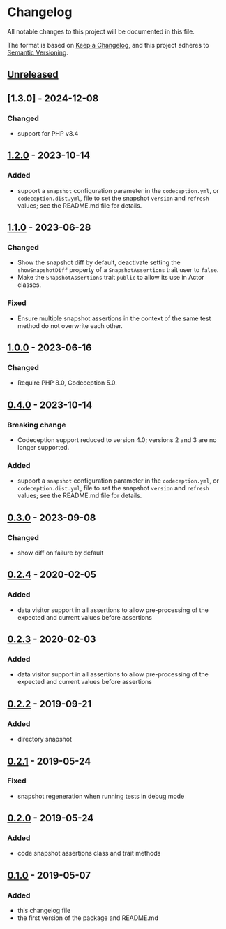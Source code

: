 # Changelog

All notable changes to this project will be documented in this file.

The format is based on [Keep a Changelog](https://keepachangelog.com/en/1.0.0/),
and this project adheres to [Semantic Versioning](https://semver.org/spec/v2.0.0.html).

## [Unreleased]

## [1.3.0] - 2024-12-08

### Changed

- support for PHP v8.4

## [1.2.0] - 2023-10-14

### Added

- support a `snapshot`  configuration parameter in the `codeception.yml`, or `codeception.dist.yml`, file to set the
  snapshot `version` and `refresh` values; see the README.md file for details.

## [1.1.0] - 2023-06-28

### Changed

- Show the snapshot diff by default, deactivate setting the `showSnapshotDiff` property of a `SnapshotAssertions` trait
  user to `false`.
- Make the `SnapshotAssertions` trait `public` to allow its use in Actor classes.

### Fixed

- Ensure multiple snapshot assertions in the context of the same test method do not overwrite each other.

## [1.0.0] - 2023-06-16

### Changed

- Require PHP 8.0, Codeception 5.0.

## [0.4.0] - 2023-10-14

### Breaking change

- Codeception support reduced to version 4.0; versions 2 and 3 are no longer supported.

### Added

- support a `snapshot`  configuration parameter in the `codeception.yml`, or `codeception.dist.yml`, file to set the
  snapshot `version` and `refresh` values; see the README.md file for details.

## [0.3.0] - 2023-09-08

### Changed

- show diff on failure by default

## [0.2.4] - 2020-02-05

### Added

- data visitor support in all assertions to allow pre-processing of the expected and current values before assertions

## [0.2.3] - 2020-02-03

### Added

- data visitor support in all assertions to allow pre-processing of the expected and current values before assertions

## [0.2.2] - 2019-09-21

### Added

- directory snapshot

## [0.2.1] - 2019-05-24

### Fixed

- snapshot regeneration when running tests in debug mode

## [0.2.0] - 2019-05-24

### Added

- code snapshot assertions class and trait methods

## [0.1.0] - 2019-05-07

### Added

- this changelog file
- the first version of the package and README.md

[0.1.0]: https://github.com/lucatume/codeception-snapshot-assertions/releases/tag/0.1.0

[0.2.0]: https://github.com/lucatume/codeception-snapshot-assertions/compare/0.1.0...0.2.0

[0.2.1]: https://github.com/lucatume/codeception-snapshot-assertions/compare/0.2.0...0.2.1

[0.2.2]: https://github.com/lucatume/codeception-snapshot-assertions/compare/0.2.1...0.2.2

[0.2.3]: https://github.com/lucatume/codeception-snapshot-assertions/compare/0.2.2...0.2.3

[0.2.4]: https://github.com/lucatume/codeception-snapshot-assertions/compare/0.2.3...0.2.4

[0.3.0]: https://github.com/lucatume/codeception-snapshot-assertions/compare/0.2.4...0.3.0

[0.4.0]: https://github.com/lucatume/codeception-snapshot-assertions/compare/0.3.0...0.4.0

[1.0.0]: https://github.com/lucatume/codeception-snapshot-assertions/compare/0.4.0...1.0.0

[1.1.0]: https://github.com/lucatume/codeception-snapshot-assertions/compare/1.0.0...1.1.0

[1.2.0]: https://github.com/lucatume/codeception-snapshot-assertions/compare/1.1.0...1.2.0

[Unreleased]: https://github.com/lucatume/codeception-snapshot-assertions/compare/0.2.4...HEAD

